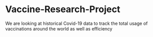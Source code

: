 # Vaccine-Research-Project
We are looking at historical Covid-19 data to track the total usage of vaccinations around the world as well as efficiency
